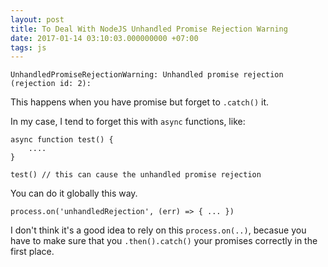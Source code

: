 ```yaml
---
layout: post
title: To Deal With NodeJS Unhandled Promise Rejection Warning
date: 2017-01-14 03:10:03.000000000 +07:00
tags: js
---
```

```
UnhandledPromiseRejectionWarning: Unhandled promise rejection (rejection id: 2):
```

This happens when you have promise but forget to `.catch()` it.

In my case, I tend to forget this with `async` functions, like:

```
async function test() {
    ....
}

test() // this can cause the unhandled promise rejection
```

You can do it globally this way.

```
process.on('unhandledRejection', (err) => { ... })
```

I don't think it's a good idea to rely on this `process.on(..)`, becasue you have to make sure that you `.then().catch()` your promises correctly in the first place.
